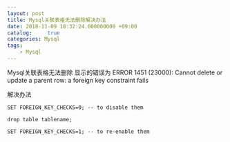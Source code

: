 ```yaml
---
layout: post
title: Mysql关联表格无法删除解决办法
date: 2018-11-09 18:32:24.000000000 +09:00
catalog: 	 true
categories: Mysql
tags:
    - Mysql
---
```



Mysql关联表格无法删除
显示的错误为 ERROR 1451 (23000): Cannot delete or update a parent row: a foreign key constraint fails

解决办法
~~~
SET FOREIGN_KEY_CHECKS=0; -- to disable them

drop table tablename;

SET FOREIGN_KEY_CHECKS=1; -- to re-enable them
~~~

